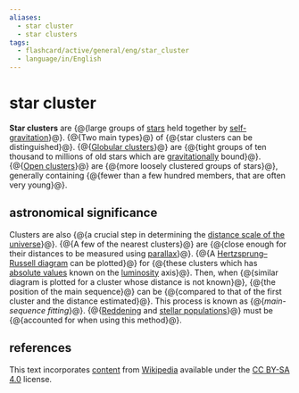 ```yaml
---
aliases:
  - star cluster
  - star clusters
tags:
  - flashcard/active/general/eng/star_cluster
  - language/in/English
---
```


# star cluster

__Star clusters__ are {@{large groups of [stars](star.md) held together by [self-gravitation](self-gravitation.md)}@}. {@{Two main types}@} of {@{star clusters can be distinguished}@}. {@{[Globular clusters](#globular%20cluster)}@} are {@{tight groups of ten thousand to millions of old stars which are [gravitationally](gravity.md) bound}@}. {@{[Open clusters](#open%20cluster)}@} are {@{more loosely clustered groups of stars}@}, generally containing {@{fewer than a few hundred members, that are often very young}@}.

## astronomical significance

Clusters are also {@{a crucial step in determining the [distance scale of the universe](cosmic%20distance%20ladder.md)}@}. {@{A few of the nearest clusters}@} are {@{close enough for their distances to be measured using [parallax](stellar%20parallax.md)}@}. {@{A [Hertzsprung–Russell diagram](Hertzsprung–Russell%20diagram.md) can be plotted}@} for {@{these clusters which has [absolute values](absolute%20magnitude.md) known on the [luminosity](luminosity.md) axis}@}. Then, when {@{similar diagram is plotted for a cluster whose distance is not known}@}, {@{the position of the main sequence}@} can be {@{compared to that of the first cluster and the distance estimated}@}. This process is known as {@{_main-sequence fitting_}@}. {@{[Reddening](extinction%20(astronomy).md) and [stellar populations](stellar%20population.md)}@} must be {@{accounted for when using this method}@}.

## references

This text incorporates [content](https://en.wikipedia.org/wiki/star_cluster) from [Wikipedia](Wikipedia.md) available under the [CC BY-SA 4.0](https://creativecommons.org/licenses/by-sa/4.0/) license.
